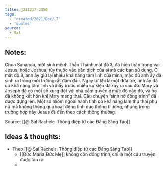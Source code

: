 ```yaml
---
title: 💬211217-2350
tags:
  - 'created/2021/Dec/17'
  - 'quotes'
source:
  - Sal
---
```


## Notes:
Chúa Sananda, một sinh mệnh Thần Thánh mật độ 8, đã hiện thân trong vai Jesus, hoặc Joshua, tùy thuộc vào bản dịch của ai mà các bạn sử dụng. Ở mật độ 8, anh ấy giữ lại nhiều khả năng tâm linh của mình, mặc dù anh ấy đã sinh ra trong môi trường rất đậm đặc. Ngay từ khi là một đứa trẻ, anh ấy đã có khả năng tâm linh và thấy trước nhiều sự kiện đã xảy ra sau đó. Mary và Joseph đã có một số xung đột với nhà cầm quyền ở mức độ nào đó, và họ đã không kết hôn khi Mary mang thai. Câu chuyện “sinh nở đồng trinh” đã được dựng lên. Một số nhóm ngoài hành tinh có khả năng làm thụ thai phụ nữ mà không thông qua hoạt động tình dục thông thường, nhưng trong trường hợp này Jesus đã đến theo cách thông thường.

Source: [[@ Sal Rachele, Thông điệp từ các Đấng Sáng Tạo]]

## Ideas & thoughts:
- Theo [[@ Sal Rachele, Thông điệp từ các Đấng Sáng Tạo]]
	- [[Đức Maria|Đức Mẹ]] không còn đồng trinh, chỉ là một câu truyện được tạo ra
	- 
